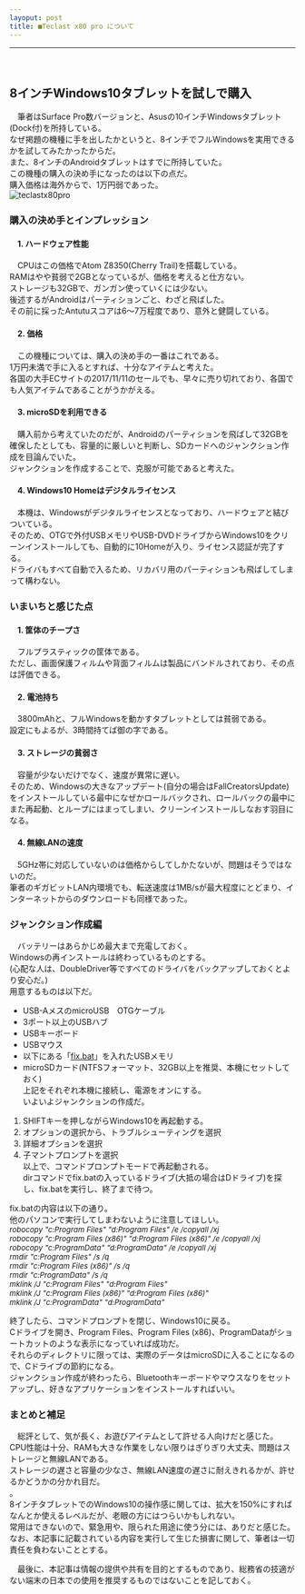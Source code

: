 ```yaml
---
layoput: post
title: ■Teclast x80 pro について
---
```

---
　
## **8インチWindows10タブレットを試しで購入**
　筆者はSurface Pro数バージョンと、Asusの10インチWindowsタブレット(Dock付)を所持している。  
なぜ掲題の機種に手を出したかというと、8インチでフルWindowsを実用できるかを試してみたかったからだ。  
また、8インチのAndroidタブレットはすでに所持していた。  
この機種の購入の決め手になったのは以下の点だ。  
購入価格は海外からで、1万円弱であった。  
![teclastx80pro](https://beni2nd.github.io/images/teclastx80pro.jpg "teclastx80pro")  

### **購入の決め手とインプレッション**

#### 　1. ハードウェア性能
　CPUはこの価格でAtom Z8350(Cherry Trail)を搭載している。  
RAMはやや貧弱で2GBとなっているが、価格を考えると仕方ない。  
ストレージも32GBで、ガンガン使っていくには少ない。    
後述するがAndroidはパーティションごと、わざと飛ばした。  
その前に採ったAntutuスコアは6～7万程度であり、意外と健闘している。  

#### 　2. 価格
　この機種については、購入の決め手の一番はこれである。  
1万円未満で手に入るとすれば、十分なアイテムと考えた。  
各国の大手ECサイトの2017/11/11のセールでも、早々に売り切れており、各国でも人気アイテムであることがうかがえる。  

#### 　3. microSDを利用できる
　購入前から考えていたのだが、Androidのパーティションを飛ばして32GBを確保したとしても、容量的に厳しいと判断し、SDカードへのジャンクション作成を目論んでいた。  
ジャンクションを作成することで、克服が可能であると考えた。  

#### 　4. Windows10 Homeはデジタルライセンス
　本機は、Windowsがデジタルライセンスとなっており、ハードウェアと結びついている。  
そのため、OTGで外付USBメモリやUSB-DVDドライブからWindows10をクリーンインストールしても、自動的に10Homeが入り、ライセンス認証が完了する。  
ドライバもすべて自動で入るため、リカバリ用のパーティションも飛ばしてしまって構わない。  


### **いまいちと感じた点**

#### 　1. 筐体のチープさ
　フルプラスティックの筐体である。  
ただし、画面保護フィルムや背面フィルムは製品にバンドルされており、その点は評価できる。    

#### 　2. 電池持ち
　3800mAhと、フルWindowsを動かすタブレットとしては貧弱である。  
設定にもよるが、3時間持てば御の字である。  

#### 　3. ストレージの貧弱さ
　容量が少ないだけでなく、速度が異常に遅い。  
そのため、Windowsの大きなアップデート(自分の場合はFallCreatorsUpdate)をインストールしている最中になぜかロールバックされ、ロールバックの最中にまた再起動、とループにはまってしまい、クリーンインストールしなおす羽目になる。  

#### 　4. 無線LANの速度
　5GHz帯に対応していないのは価格からしてしかたないが、問題はそうではないのだ。  
筆者のギガビットLAN内環境でも、転送速度は1MB/sが最大程度にとどまり、インターネットからのダウンロードも同様であった。  

### **ジャンクション作成編**  
　バッテリーはあらかじめ最大まで充電しておく。  
Windowsの再インストールは終わっているものとする。  
(心配な人は、DoubleDriver等ですべてのドライバをバックアップしておくとより安心だ。)  
用意するものは以下だ。  
- USB-AメスのmicroUSB　OTGケーブル  
- 3ポート以上のUSBハブ  
- USBキーボード  
- USBマウス  
- 以下にある「[fix.bat](https://github.com/beni2nd/beni2nd.github.io/blob/master/items/fix.bat)」を入れたUSBメモリ  
- microSDカード(NTFSフォーマット、32GB以上を推奨、本機にセットしておく)  
上記をそれぞれ本機に接続し、電源をオンにする。  
いよいよジャンクションの作成だ。  
1. SHIFTキーを押しながらWindows10を再起動する。  
2. オプションの選択から、トラブルシューティングを選択  
3. 詳細オプションを選択
4. 子マントプロンプトを選択  
以上で、コマンドプロンプトモードで再起動される。  
dirコマンドでfix.batの入っているドライブ(大抵の場合はDドライブ)を探し、fix.batを実行し、終了まで待つ。  

fix.batの内容は以下の通り。  
他のパソコンで実行してしまわないように注意してほしい。  
<font size="2"><i>
robocopy "c:Program Files" "d:Program Files" /e /copyall /xj<br>
robocopy "c:Program Files (x86)" "d:Program Files   (x86)" /e /copyall /xj<br>
robocopy "c:ProgramData" "d:ProgramData"  /e /copyall /xj<br>
rmdir "c:Program Files"  /s /q<br>
rmdir "c:Program Files (x86)"  /s /q<br>
rmdir "c:ProgramData"  /s /q<br>
mklink /J "c:Program Files" "d:Program Files"<br>
mklink /J "c:Program Files (x86)" "d:Program Files (x86)"<br>
mklink /J "c:ProgramData" "d:ProgramData"<br>

</font></i>  

終了したら、コマンドプロンプトを閉じ、Windows10に戻る。  
Cドライブを開き、Program Files、Program Files (x86)、ProgramDataがショートカットのような表示になっていれば成功だ。  
それらのディレクトリに限っては、実際のデータはmicroSDに入ることになるので、Cドライブの節約になる。  
ジャンクション作成が終わったら、Bluetoothキーボードやマウスなりをセットアップし、好きなアプリケーションをインストールすればいい。  


### **まとめと補足**

　総評として、気が長く、お遊びアイテムとして許せる人向けだと感じた。
CPU性能は十分、RAMも大きな作業をしない限りはぎりぎり大丈夫、問題はストレージと無線LANである。  
ストレージの遅さと容量の少なさ、無線LAN速度の遅さに耐えきれるかが、許せるかどうかの分かれ目だ。  
。  
8インチタブレットでのWindows10の操作感に関しては、拡大を150%にすればなんとか使えるレベルだが、老眼の方にはつらいかもしれない。  
常用はできないので、緊急用や、限られた用途に使う分には、ありだと感じた。  
なお、本記事に記載されている内容を実行して生じた損害に関して、筆者は一切責任を負わないこととする。  

　最後に、本記事は情報の提供や共有を目的とするものであり、総務省の技適がない端末の日本での使用を推奨するものではないことを記しておく。
